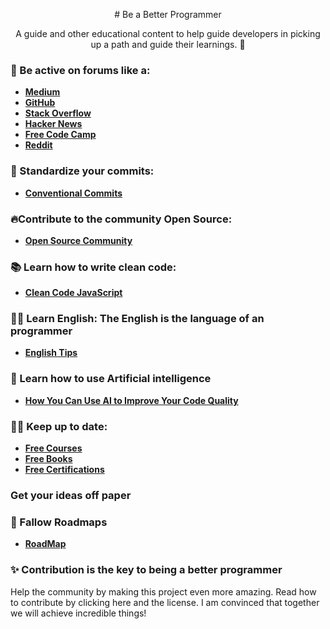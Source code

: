 
<p align="center">
# Be a Better Programmer
</p>

<p align="center">
A guide and other educational content to help guide developers in picking up a path and guide their learnings. 🚀
</p>



### 🦄 Be active on forums like a:
- **[Medium](https://medium.com/)**
- **[GitHub](https://github.com/)**
- **[Stack Overflow](https://stackoverflow.com/)**
- **[Hacker News](https://news.ycombinator.com/)**
- **[Free Code Camp](https://www.freecodecamp.org/)**
- **[Reddit](https://www.reddit.com/)**


### 🎉 Standardize your commits:
- **[Conventional Commits](https://www.conventionalcommits.org/)**

### 🔥Contribute to the community Open Source:
- **[Open Source Community](https://opensource.guide/how-to-contribute/)**

### 📚 Learn how to write clean code:
- **[Clean Code JavaScript](https://github.com/ryanmcdermott/clean-code-javascript)**

### 👨‍💻 Learn English: The English is the language of an programmer
- **[English Tips](https://github.com/yvoronoy/awesome-english)**

### 🦄 Learn how to use Artificial intelligence
- **[How You Can Use AI to Improve Your Code Quality](https://www.freecodecamp.org/news/how-to-use-ai-to-improve-code-quality/)**


### 🧑‍🚀 Keep up to date:
- **[Free Courses](https://github.com/free-courses/free-courses.github.io)**
- **[Free Books](https://github.com/EbookFoundation/free-programming-books)**
- **[Free Certifications](https://github.com/cloudcommunity/Free-Certifications)**

### Get your ideas off paper

### 🚒 Fallow Roadmaps
- **[RoadMap](https://roadmap.sh/)**

### ✨ Contribution is the key to being a better programmer
Help the community by making this project even more amazing. Read how to contribute by clicking here and the license. I am convinced that together we will achieve incredible things!


